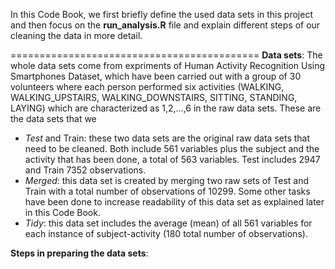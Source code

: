 In this Code Book, we first briefly define the used data sets in this project and then focus on the __run_analysis.R__ file and explain different steps of our cleaning the data in more detail.

===========================================
__Data sets__: 
The whole data sets come from expriments of Human Activity Recognition Using Smartphones Dataset, which have been carried out with a group of 30 volunteers where each person performed six activities (WALKING, WALKING_UPSTAIRS, WALKING_DOWNSTAIRS, SITTING, STANDING, LAYING) which are characterized as 1,2,...,6 in the raw data sets. These are the data sets that we 
* _Test_ and Train: these two data sets are the original raw data sets that need to be cleaned. Both include 561 variables plus the subject and the activity that has been done, a total of 563 variables. Test includes 2947 and Train 7352 observations. 
* _Merged_: this data set is created by merging two raw sets of Test and Train with a total number of observations of 10299. Some other tasks have been done to increase readability of this data set as explained later in this Code Book. 
* _Tidy_: this data set includes the average (mean) of all 561 variables for each instance of subject-activity (180 total number of observations).

__Steps in preparing the data sets__:



